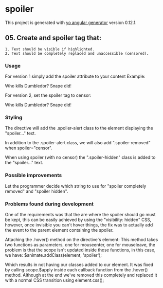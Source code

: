 # spoiler

This project is generated with [yo angular generator](https://github.com/yeoman/generator-angular)
version 0.12.1.

## 05. Create and spoiler tag that:
	1. Text should be visible if highlighted. 
	2. Text should be completely replaced and unaccessible (censored).

### Usage
For version 1 simply add the spoiler attribute to your content
Example:
<p>
    Who kills Dumbledor? 
    <span spoiler> Snape did!</span>
</p>


For version 2, set the spoiler tag to censor:
<p>
    Who kills Dumbledor? 
    <span spoiler='censor'> Snape did!</span>
</p> 

### Styling
The directive will add the .spoiler-alert class to the element displaying 
the "spoiler..." text.

In addition to the .spoiler-alert class, we will also add ".spoiler-removed" when 
spoiler="censor".

When using spoiler (with no censor) the ".spoiler-hidden" class is added to the "spoiler..."
text.

### Possible improvements
Let the programmer decide which string to use for "spoiler completely removed" and
"spoiler hidden".

### Problems found during development
One of the requirements was that the are where the spoiler should go must
be kept, this can be easily achieved by using the "visibility: hidden" CSS,
however, once invisible you can't hover things, the fix was to actually
add the event to the parent element containing the spoiler.

Attaching the .hover() method on the directive's element:
This method takes two functions as parameters, one for mouseenter, one for mouseleave,
the problem is that the scope isn't updated inside those functions, in this case, we have:
	$animate.addClass(element, 'spoiler');

Which results in not having our classes added to our element. It was fixed by calling 
scope.$apply inside each callback function from the .hover() method. Although at the end
we've removed this completely and replaced it with a normal CSS transition using 
element.css();



